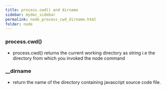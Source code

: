 ```yaml
---
title: process.cwd() and dirname
sidebar: mydoc_sidebar
permalink: node_process_cwd_dirname.html
folder: node
---
```


### process.cwd()

-   process.cwd() returns the current working directory as string
    i.e the directory from which you invoked the node command

### \_\_dirname

-   return the name of the directory containing javascript source code file.
